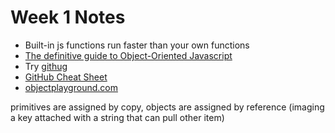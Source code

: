 <h1>Week 1 Notes</h1>
<ul>
	<li>Built-in js functions run faster than your own functions</li>
	<li><a href="https://www.youtube.com/watch?v=PMfcsYzj-9M">The definitive guide to Object-Oriented Javascript</a></li>
	<li>Try <a href="https://github.com/Gazler/githug">githug</a></li>
	<li><a href="https://github.com/tiimgreen/github-cheat-sheet">GitHub Cheat Sheet</a></li>
	<li><a href="https://www.objectplayground.com">objectplayground.com</a></li>
</ul>

<p>primitives are assigned by copy, objects are assigned by reference (imaging a key attached with a string that can pull other item)</p>

